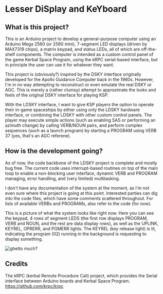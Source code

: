 # Lesser DiSplay and KeYboard

## What is this project? 

This is an Arduino project to develop a general-purpose computer using an Arduino Mega 2560 (or 2560 mini), 7-segment LED displays (driven by MAX7319 chips), a matrix keypad, and status LEDs, all of which are off-the-shelf components. The computer is intended as a custom control panel of the game Kerbal Space Program, using the kRPC serial-based interface, but in principle the user can use it for whatever they want. 

This project is (obviously?) inspired by the DSKY interface originally developed for the Apollo Guidance Computer back in the 1960s. However, I'm in no way attempting to reconstruct or even emulate the real DSKY or AGC. This is merely a (rather clumsy) attempt to approximate the looks and feels of the original DSKY interface for playing KSP. 

With the LDSKY interface, I want to give KSP players the option to operate their in-game spaceships by either using only the LDSKY hardware interface, or combining the LDSKY with other custom control panels. The player may execute simple actions (such as enabling SAS or performing an azimuth change) by calling VERB/NOUN pairs, and perform complex sequences (such as a launch program) by starting a PROGRAM using VERB 37 (yes, that's an AGC referene). 

## How is the development going? 

As of now, the code backbone of the LDSKY project is complete and mostly bug free. The current code uses interrupt-based routines on top of the main loop to enable a non-blocking user interface, dynamic VERB and PROGRAM managing, error handling, and (very limited) multitasking. 

I don't have any documentation of the system at the moment, as I'm not even sure where this project is going at this point. Interested parties can dig into the code files, which have some comments scattered throughout. For lists of available VERBs and PROGRAMs, also refer to the code (for now). 

This is a picture of what the system looks like right now. Here you can see the keypad, 4 rows of segment LEDS (the first row displays PROGRAM, VERB and NOUN, and the rest are data display rows), as well as the UPLINK, KEYREL, OPRERR, and PGMERR lights. The KEYREL (key release light) is lit, indicating the program (02) running in the background is requesting to display something. 

![ghetto much?](https://i.imgur.com/aGGRWeA.jpg "LDSKY in development")

## Credits
The kRPC (kerbal Remote Procedure Call) project, which provides the Serial interface between Arduino boards and Kerbal Space Program. https://github.com/krpc/krpc 
